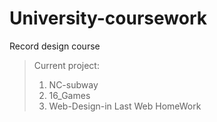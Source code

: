# University-coursework
Record design course

> Current project:
>
> 1. NC-subway
> 2. 16_Games
> 3. Web-Design-in Last Web HomeWork